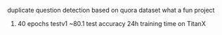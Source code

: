 duplicate question detection based on quora dataset
what a fun project
1) 40 epochs testv1 ~80.1 test accuracy 24h training time on TitanX

